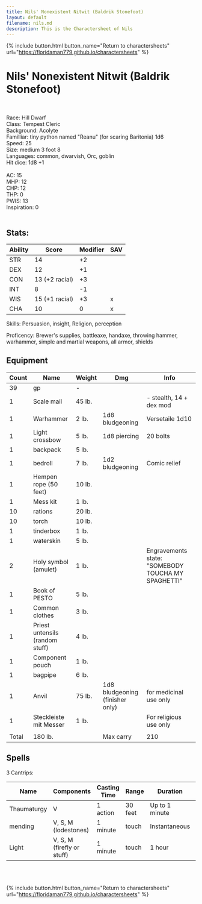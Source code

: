 ```yaml
---
title: Nils' Nonexistent Nitwit (Baldrik Stonefoot)
layout: default
filename: nils.md
description: This is the Charactersheet of Nils
---
```

{% include button.html button_name="Return to charactersheets" url="https://floridaman779.github.io/charactersheets" %}

# Nils' Nonexistent Nitwit (Baldrik Stonefoot)
<br>

Race: Hill Dwarf<br>
Class: Tempest Cleric<br>
Background: Acolyte<br>
Familliar: tiny python named "Reanu" (for scaring Baritonia) 1d6<br>
Speed: 25<br>
Size: medium 3 foot 8<br>
Languages: common, dwarvish, Orc, goblin<br>
Hit dice: 1d8 +1<br>
<br>
AC: 15<br>
MHP: 12<br>
CHP: 12<br>
THP: 0<br>
PWIS: 13<br>
Inspiration: 0<br>
<br>

## Stats:

|     Ability    |     Score             |     Modifier    |     SAV    |
|----------------|-----------------------|-----------------|------------|
|     STR        |     14                |     +2          |            |
|     DEX        |     12                |     +1          |            |
|     CON        |     13 (+2 racial)    |     +3          |            |
|     INT        |     8                 |     -1          |            |
|     WIS        |     15 (+1 racial)    |     +3          |     x      |
|     CHA        |     10                |     0           |     x      |

Skills: Persuasion, insight, Religion, perception

Proficency: Brewer's supplies, battleaxe, handaxe, throwing hammer, warhammer, simple and martial weapons, all armor, shields

## Equipment

|     Count    |     Name                                 |     Weight    |     Dmg                                  |     Info                                                    |
|--------------|------------------------------------------|---------------|------------------------------------------|-------------------------------------------------------------|
|     39       |     gp                                   |     -         |                                          |                                                             |
|     1        |     Scale mail                           |     45 lb.    |                                          |      - stealth, 14 + dex mod                                |
|     1        |     Warhammer                            |     2 lb.     |     1d8 bludgeoning                      |     Versetaile 1d10                                         |
|     1        |     Light crossbow                       |     5 lb.     |     1d8 piercing                         |     20 bolts                                                |
|     1        |     backpack                             |     5 lb.     |                                          |                                                             |
|     1        |     bedroll                              |     7 lb.     |     1d2 bludgeoning                      |     Comic relief                                            |
|     1        |     Hempen rope (50   feet)              |     10 lb.    |                                          |                                                             |
|     1        |     Mess kit                             |     1 lb.     |                                          |                                                             |
|     10       |     rations                              |     20 lb.    |                                          |                                                             |
|     10       |     torch                                |     10 lb.    |                                          |                                                             |
|     1        |     tinderbox                            |     1 lb.     |                                          |                                                             |
|     1        |     waterskin                            |     5 lb.     |                                          |                                                             |
|     2        |     Holy symbol   (amulet)               |     1 lb.     |                                          |     Engravements   state: "SOMEBODY TOUCHA MY SPAGHETTI"    |
|     1        |     Book of PESTO                        |     5 lb.     |                                          |                                                             |
|     1        |     Common clothes                       |     3 lb.     |                                          |                                                             |
|     1        |     Priest untensils   (random stuff)    |     4 lb.     |                                          |                                                             |
|     1        |     Component   pouch                    |     1 lb.     |                                          |                                                             |
|     1        |     bagpipe                              |     6 lb.     |                                          |                                                             |
|     1        |     Anvil                                |     75 lb.    |     1d8   bludgeoning (finisher only)    |     for medicinal use   only                                |
|     1        |     Steckleiste mit   Messer             |     1 lb.     |                                          |     For religious use   only                                |
|              |                                          |               |                                          |                                                             |
|     Total    |     180 lb.                              |               |     Max carry                            |     210                                                     |

## Spells

3 Cantrips:

|     Name           |     Components                      |     Casting Time    |     Range      |     Duration          |     Description           |
|--------------------|-------------------------------------|---------------------|----------------|-----------------------|---------------------------|
|     Thaumaturgy    |     V                               |     1 action        |     30 feet    |     Up to 1 minute    |     Funny stuff           |
|     mending        |     V, S, M   (lodestones)          |     1 minute        |     touch      |     Instantaneous     |     Repair bagpipe        |
|     Light          |     V, S, M (firefly   or stuff)    |     1 minute        |     touch      |     1 hour            |     MY F*CKING EYES!!!    |


<br>
<br>

{% include button.html button_name="Return to charactersheets" url="https://floridaman779.github.io/charactersheets" %}
